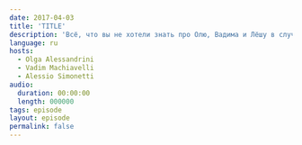 ```yaml
---
date: 2017-04-03
title: 'TITLE'
description: 'Всё, что вы не хотели знать про Олю, Вадима и Лёшу в случайном выпуске. Ничего интересного, проходите мимо.'
language: ru
hosts:
  - Olga Alessandrini
  - Vadim Machiavelli
  - Alessio Simonetti
audio:
  duration: 00:00:00
  length: 000000
tags: episode
layout: episode
permalink: false
---
```

